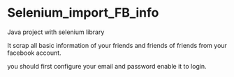 # Selenium_import_FB_info

Java project with selenium library

It scrap all basic information of your friends and friends of friends from your facebook account.

you should first configure your email and password enable it to login.
